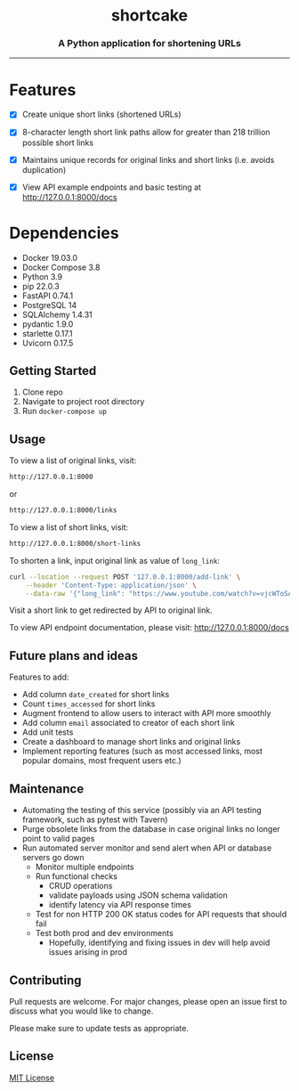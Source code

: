 # <center>shortcake</center>
### <center>A Python application for shortening URLs</center>
---

# Features
- [x] Create unique short links (shortened URLs)
- [x] 8-character length short link paths allow for greater than 218 trillion possible short links
- [x] Maintains unique records for original links and short links (i.e. avoids duplication)
- [x] View API example endpoints and basic testing at http://127.0.0.1:8000/docs


# Dependencies
- Docker 19.03.0
- Docker Compose 3.8
- Python 3.9
- pip 22.0.3
- FastAPI 0.74.1
- PostgreSQL 14
- SQLAlchemy 1.4.31
- pydantic 1.9.0
- starlette 0.17.1
- Uvicorn 0.17.5


## Getting Started

1. Clone repo
2. Navigate to project root directory
3. Run `docker-compose up`


## Usage

To view a list of original links, visit:
```bash
http://127.0.0.1:8000
```

or

```bash
http://127.0.0.1:8000/links
```

To view a list of short links, visit:
```bash
http://127.0.0.1:8000/short-links
```

To shorten a link, input original link as value of `long_link`:
```bash
curl --location --request POST '127.0.0.1:8000/add-link' \
    --header 'Content-Type: application/json' \
    --data-raw '{"long_link": "https://www.youtube.com/watch?v=vjcWToSAlZ8"}'
```

Visit a short link to get redirected by API to original link.

To view API endpoint documentation, please visit:  http://127.0.0.1:8000/docs


## Future plans and ideas
Features to add:
- Add column `date_created` for short links
- Count `times_accessed` for short links
- Augment frontend to allow users to interact with API more smoothly
- Add column `email` associated to creator of each short link
- Add unit tests
- Create a dashboard to manage short links and original links
- Implement reporting features (such as most accessed links, most popular domains, most frequent users etc.)

## Maintenance
- Automating the testing of this service (possibly via an API testing framework, such as pytest with Tavern)
- Purge obsolete links from the database in case original links no longer point to valid pages
- Run automated server monitor and send alert when API or database servers go down
  - Monitor multiple endpoints
  - Run functional checks
    - CRUD operations
    - validate payloads using JSON schema validation
    - identify latency via API response times
  - Test for non HTTP 200 OK status codes for API requests that should fail
  - Test both prod and dev environments
    - Hopefully, identifying and fixing issues in dev will help avoid issues arising in prod

## Contributing
Pull requests are welcome. For major changes, please open an issue first to discuss what you would like to change.

Please make sure to update tests as appropriate.

## License

[MIT License](https://choosealicense.com/licenses/mit/)
